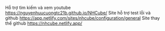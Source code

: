 Hỗ trợ tìm kiếm và xem youtube https://nguyenhuucuongtc21b.github.io/NHCube/
Site hỗ trợ test lỗi và github https://app.netlify.com/sites/nhcube/configuration/general
Site thay thế github https://nhcube.netlify.app/
